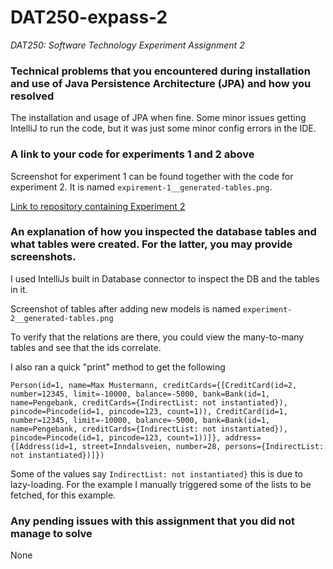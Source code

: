 # DAT250-expass-2
_DAT250: Software Technology Experiment Assignment 2_

### Technical problems that you encountered during installation and use of Java Persistence Architecture (JPA) and how you resolved

The installation and usage of JPA when fine. Some minor issues getting IntelliJ to run the code, but it was just some minor config errors in the IDE.

### A link to your code for experiments 1 and 2 above

Screenshot for experiment 1 can be found together with the code for experiment 2. It is named `expirement-1__generated-tables.png`.

[Link to repository containing Experiment 2](https://github.com/palexcast/DAT250-expass-2)

### An explanation of how you inspected the database tables and what tables were created. For the latter, you may provide screenshots.

I used IntelliJs built in Database connector to inspect the DB and the tables in it.

Screenshot of tables after adding new models is named `experiment-2__generated-tables.png`

To verify that the relations are there, you could view the many-to-many tables and see that the ids correlate.

I also ran a quick "print" method to get the following
```
Person(id=1, name=Max Mustermann, creditCards={[CreditCard(id=2, number=12345, limit=-10000, balance=-5000, bank=Bank(id=1, name=Pengebank, creditCards={IndirectList: not instantiated}), pincode=Pincode(id=1, pincode=123, count=1)), CreditCard(id=1, number=12345, limit=-10000, balance=-5000, bank=Bank(id=1, name=Pengebank, creditCards={IndirectList: not instantiated}), pincode=Pincode(id=1, pincode=123, count=1))]}, address={[Address(id=1, street=Inndalsveien, number=28, persons={IndirectList: not instantiated})]})
```

Some of the values say `IndirectList: not instantiated}` this is due to lazy-loading. For the example I manually triggered some of the lists to be fetched, for this example.

### Any pending issues with this assignment that you did not manage to solve

None